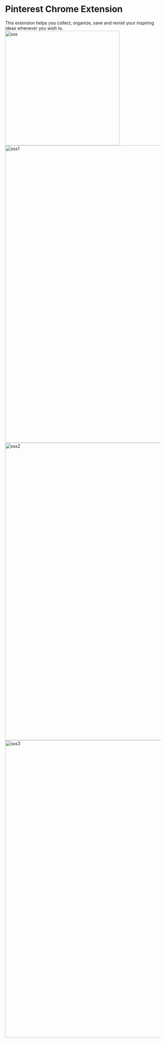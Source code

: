 # **Pinterest Chrome Extension**
This extension helps you collect, organize, save and revisit your inspiring ideas whenever you wish to.
<img width="370" alt="sss" src="https://user-images.githubusercontent.com/81632252/157450185-3162a4f6-d946-468b-9919-20dc1625de7b.png">
<img width="960" alt="sss1" src="https://user-images.githubusercontent.com/81632252/157449463-d3a55c78-3b96-49ac-a01c-bd176537ccab.png">
<img width="960" alt="sss2" src="https://user-images.githubusercontent.com/81632252/157437735-f0b3bedf-cbf8-4b37-9669-28b73ebe93b0.png">
<img width="960" alt="sss3" src="https://user-images.githubusercontent.com/81632252/157437817-2ca6a6a6-628d-4bd5-983e-1fa8f70141a9.png">

